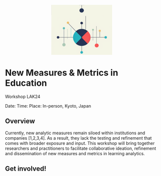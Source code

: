 <p align="center">
  <a href="https://getbootstrap.com/">
    <img src="https://github.com/charles-lang/measures-metrics-LAK24/blob/main/nmmlogo.png" alt="nmme logo" width="200" height="165">
  </a>
</p>

# New Measures & Metrics in Education 
Workshop LAK24

Date:
Time:
Place: In-person, Kyoto, Japan

## Overview

Currently, new analytic measures remain siloed within institutions and companies [1,2,3,4]. As a result, they lack the testing and refinement that comes with broader exposure and input. This workshop will bring together researchers and practitioners to facilitate collaborative ideation, refinement and dissemination of new measures and metrics in learning analytics.

## Get involved!



